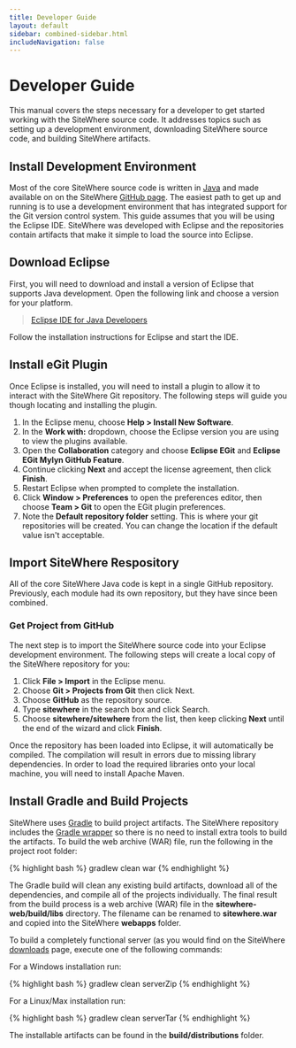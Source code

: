 ```yaml
---
title: Developer Guide
layout: default
sidebar: combined-sidebar.html
includeNavigation: false
---
```


# Developer Guide
This manual covers the steps necessary for a developer to get started working with the 
SiteWhere source code. It addresses topics such as setting up a development environment, 
downloading SiteWhere source code, and building SiteWhere artifacts.

## Install Development Environment
Most of the core SiteWhere source code is written in [Java](http://www.oracle.com/technetwork/java/index.html) 
and made available on on the SiteWhere [GitHub page](https://github.com/sitewhere). The easiest 
path to get up and running is to use a development environment that has integrated support for the Git version 
control system. This guide assumes that you will be using the Eclipse IDE. SiteWhere was developed with Eclipse 
and the repositories contain artifacts that make it simple to load the source into Eclipse.

## Download Eclipse
First, you will need to download and install a version of Eclipse that supports Java development. Open the 
following link and choose a version for your platform.

> [Eclipse IDE for Java Developers](http://www.eclipse.org/downloads/packages/eclipse-ide-java-developers/mars1)
	
Follow the installation instructions for Eclipse and start the IDE.

## Install eGit Plugin
Once Eclipse is installed, you will need to install a plugin to allow it to interact with the SiteWhere Git 
repository. The following steps will guide you though locating and installing the plugin.

1. In the Eclipse menu, choose **Help > Install New Software**.
2. In the **Work with:** dropdown, choose the Eclipse version you are using to view the plugins available.
3. Open the **Collaboration** category and choose **Eclipse EGit** and **Eclipse EGit Mylyn GitHub Feature**.
4. Continue clicking **Next** and accept the license agreement, then click **Finish**.
5. Restart Eclipse when prompted to complete the installation.
6. Click **Window > Preferences** to open the preferences editor, then choose **Team > Git** to open the EGit plugin preferences.
7. Note the **Default repository folder** setting. This is where your git repositories will be created. 
   You can change the location if the default value isn\'t acceptable.

## Import SiteWhere Respository
All of the core SiteWhere Java code is kept in a single GitHub repository. Previously, each module had its
own repository, but they have since been combined. 

### Get Project from GitHub
The next step is to import the SiteWhere source code into your Eclipse development environment. The 
following steps will create a local copy of the SiteWhere repository for you:

1. Click **File > Import** in the Eclipse menu.
2. Choose **Git > Projects from Git** then click Next.
3. Choose **GitHub** as the repository source.
4. Type **sitewhere** in the search box and click Search.
5. Choose **sitewhere/sitewhere** from the list, then keep clicking **Next** until the
   end of the wizard and click **Finish**.
    
Once the repository has been loaded into Eclipse, it will automatically be compiled. The compilation will 
result in errors due to missing library dependencies. In order to load the required libraries onto your local 
machine, you will need to install Apache Maven.
 
## Install Gradle and Build Projects
SiteWhere uses [Gradle](http://gradle.org/) to build project artifacts. The SiteWhere repository includes
the [Gradle wrapper](https://docs.gradle.org/current/userguide/gradle_wrapper.html) so there is no need
to install extra tools to build the artifacts. To build the web archive (WAR) file, run the following
in the project root folder:

{% highlight bash %}
gradlew clean war
{% endhighlight %}
	
The Gradle build will clean any existing build artifacts, download all of the dependencies, and compile all
of the projects individually. The final result from the build process is a web archive (WAR) file in the 
**sitewhere-web/build/libs** directory. The filename can be renamed to **sitewhere.war** and copied into
the SiteWhere **webapps** folder.

To build a completely functional server (as you would find on the SiteWhere [downloads](http://www.sitewhere.org/downloads/)
page, execute one of the following commands:

For a Windows installation run:

{% highlight bash %}
gradlew clean serverZip
{% endhighlight %}

For a Linux/Max installation run:

{% highlight bash %}
gradlew clean serverTar
{% endhighlight %}

The installable artifacts can be found in the **build/distributions** folder.
